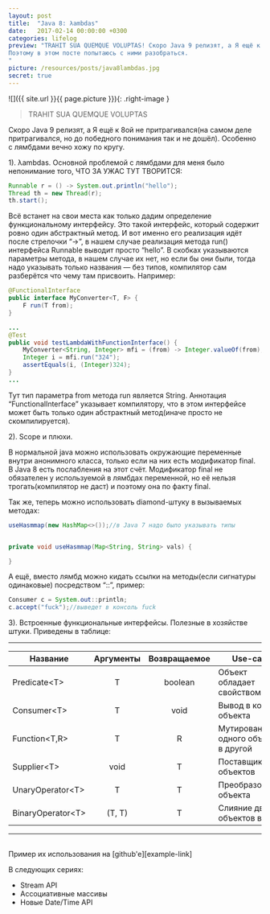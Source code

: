 ```yaml
---
layout: post
title:  "Java 8: λambdas"
date:   2017-02-14 00:00:00 +0300
categories: lifelog
preview: "TRAHIT SUA QUEMQUE VOLUPTAS! Скоро Java 9 релизят, а Я ещё к 8ой не притрагивался(на самом деле притрагивался, но до победного понимания так и не дошёл). Особенно с лямбдами вечно хожу по кругу.
Поэтому в этом посте попытаюсь с ними разобраться.
"
picture: /resources/posts/java8lambdas.jpg
secret: true
---
```

![]({{ site.url }}{{ page.picture }}){: .right-image }

> TRAHIT SUA QUEMQUE VOLUPTAS

Скоро Java 9 релизят, а Я ещё к 8ой не притрагивался(на самом деле притрагивался, но до победного понимания так и не дошёл). Особенно с лямбдами вечно хожу по кругу.

1). λambdas. Основной проблемой с лямбдами для меня было непонимание того, ЧТО ЗА УЖАС ТУТ ТВОРИТСЯ:

```java
Runnable r = () -> System.out.println("hello");
Thread th = new Thread(r);
th.start();
```

Всё встанет на свои места как только дадим определение функциональному интерфейсу. Это такой интерфейс, который содержит ровно один абстрактный метод. И вот именно его реализация идёт после стрелочки “->”, в нашем случае реализация метода run() интерфейса Runnable выводит просто “hello”. В скобках указываются параметры метода, в нашем случае их нет, но если бы они были, тогда надо указывать только названия — без типов, компилятор сам разберётся что чему там присвоить. Например:

```java
@FunctionalInterface
public interface MyConverter<T, F> {
    F run(T from);
}

...
@Test
public void testLambdaWithFunctionInterface() {
    MyConverter<String, Integer> mfi = (from) -> Integer.valueOf(from);
    Integer i = mfi.run("324");
    assertEquals(i, (Integer)324);
}
...
```

Тут тип параметра from метода run является String. Аннотация “FunctionalInterface” указывает компилятору, что в этом интерфейсе может быть только один абстрактный метод(иначе просто не скомпилируется).

2). Scope и плюхи.

В нормальной java можно использовать окружающие переменные внутри анонимного класса, только если на них есть модификатор final. В Java 8 есть послабления на этот счёт. Модификатор final не обязателен у используемой в лямбдах переменной, но её нельзя трогать(компилятор не даст) и поэтому она по факту final.

Так же, теперь можно использовать diamond-штуку в вызываемых методах:

```java
useHasmmap(new HashMap<>());//в Java 7 надо было указывать типы


private void useHasmmap(Map<String, String> vals) {

}
```

А ещё, вместо лямбд можно кидать ссылки на методы(если сигнатуры одинаковые) посредством “::”, пример:

```java
Consumer c = System.out::println;
c.accept("fuck");//выведет в консоль fuck
```

3). Встроенные функциональные интерфейсы. Полезные в хозяйстве штуки. Приведены в таблице:

---

| Название          | Аргументы | Возвращаемое | Use-case                            |
|-------------------|:-----------:|:--------------:|-------------------------------------|
| Predicate&lt;T&gt;      | T         | boolean      | Объект обладает свойством А ?       |
| Consumer&lt;T&gt;       | T         | void         | Вывод в консоль объекта             |
| Function&lt;T,R&gt;     |    T      |  R           | Мутирование одного объекта в другой |
| Supplier&lt;T&gt;       | void      | T            | Поставщик объектов |
| UnaryOperator&lt;T&gt;  |  T        |  T           | Преобразование объекта |
| BinaryOperator&lt;T&gt; |  (T, T)   | T            | Слияние двух объектов в один |  
  
---
<br>
Пример их использования на [github'e][example-link]

В следующих сериях:

+ Stream API
+ Ассоциативные массивы
+ Новые Date/Time API

[example-link]: https://github.com/coutvv/java-eight-features/tree/master/src/main/java/ru/coutvv/j8f/blog/lambda

